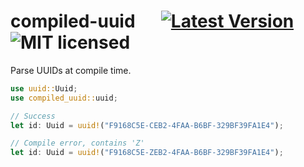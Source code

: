 # compiled-uuid &emsp; [![Latest Version]][crates.io] ![MIT licensed][mit-badge]

[mit-badge]: https://img.shields.io/badge/license-MIT-blue.svg
[Latest Version]: https://img.shields.io/badge/crates.io-v0.1.0-blue
[crates.io]: https://crates.io/crates/compiled-uuid

Parse UUIDs at compile time.

```rust
use uuid::Uuid;
use compiled_uuid::uuid;

// Success
let id: Uuid = uuid!("F9168C5E-CEB2-4FAA-B6BF-329BF39FA1E4");

// Compile error, contains 'Z'
let id: Uuid = uuid!("F9168C5E-ZEB2-4FAA-B6BF-329BF39FA1E4");
```
